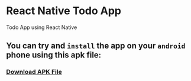 # React Native Todo App
Todo App using React Native

## You can try and `install` the app on your `android` phone using this apk file:
### [Download APK File](https://drive.google.com/file/d/1U9ImzxGt3LMIYXRvQd1t0SG0ULskpvi6/view?usp=sharing)
